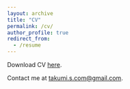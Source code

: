 ```yaml
---
layout: archive
title: "CV"
permalink: /cv/
author_profile: true
redirect_from:
  - /resume
---
```


Download CV [here](http://takumishibaike.github.io/files/shibaike_cv.pdf).

Contact me at [takumi.s.com@gmail.com](mailto:takumi.s.com@gmail.com).
